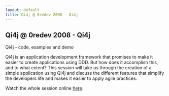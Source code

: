 ```yaml
---
layout: default
title: Qi4j @ 0redev 2008 - Qi4j
---
```

## Qi4j @ 0redev 2008 - Qi4j

Qi4j - code, examples and demo

Qi4j is an application development framework that promises to make it easier to create applications using DDD. But how does it accomplish this, and to what extent? This session will take us through the creation of a simple application using Qi4j and discuss the different features that simplify the developers life and makes it easier to apply agile practices.

Watch the whole session online [here](http://archive.oredev.org/topmenu/video/java/rickardobergqi4j.4.5a2d30d411ee6ffd28880001122.html).
